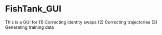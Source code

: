 # FishTank_GUI
This is a GUI for 
(1) Correcting identity swaps
(2) Correcting trajectories
(3) Generating training data
